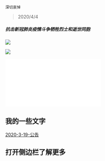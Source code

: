 `深切哀悼`
> 2020/4/4
##### 抗击新冠肺炎疫情斗争牺牲烈士和逝世同胞
![](https://ss1.bdstatic.com/70cFuXSh_Q1YnxGkpoWK1HF6hhy/it/u=2707881020,3314832193&fm=11&gp=0.jpg)
<!-- slide vertical=true -->

![](https://ss2.bdstatic.com/70cFvnSh_Q1YnxGkpoWK1HF6hhy/it/u=1519875058,3483679058&fm=11&gp=0.jpg)
<!-- slide -->
<iframe src="//player.bilibili.com/player.html?aid=967518186&bvid=BV1Yp4y117pH&cid=172102423&page=1" scrolling="no" border="500" frameborder="no" framespacing="500" allowfullscreen="true"> </iframe>
<!-- slide -->

## 我的一些文字
[2020-3-19-公告](https://inforest.xzzxz.cn/_posts/2020-03-19-%E9%80%9A%E7%9F%A5/)

<!-- slide vertical=true -->
## 打开侧边栏了解更多
